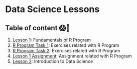 # Data Science Lessons
## Table of content 😱🤩
1. [Lesson 1](Lesson-1-R-Fundamental.rmd): Fundamentals of R Program
2. [R Program Task 1](https://docs.google.com/document/d/1oeOhVMjJv4ZZCOnpO5N2ekGQNVr6G25obnyBs1dVJMM/edit?usp=sharing): Exercises related with R Program
3. [R Program Task 2](R_program_task_2.Rmd): Exercises related with R Program
4. [Lesson 1 Assignment](Unit-1-Assignment.rmd): Assignment related with R Program
5. [Lesson 2](Lesson-2-Intro-to-DS.rmd): Introduction to Data Science

